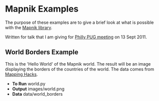 # Mapnik Examples

The purpose of these examples are to give a brief look at what is possible with the [Mapnik library](http://mapnik.org/).

Written for talk that I am giving for [Philly PUG meeting](http://www.meetup.com/phillypug/) on 13 Sept 2011.

## World Borders Example

This is the 'Hello World' of the Mapnik world. The result will be an image displaying the borders of the countries of the world. The data comes from [Mapping Hacks](http://mappinghacks.com/data/).

 * __To Run__  world.py
 * __Output__ images/world.png
 * __Data__ data/world_borders
